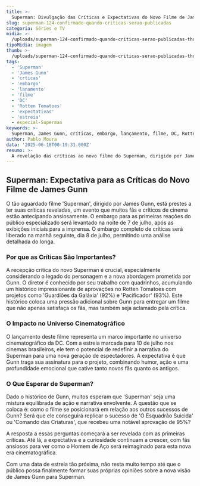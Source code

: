 ```yaml
---
title: >-
  Superman: Divulgação das Críticas e Expectativas do Novo Filme de James Gunn
slug: superman-124-confirmado-quando-criticas-serao-publicadas
categoria: Séries e TV
midia: >-
  /uploads/superman-124-confirmado-quando-criticas-serao-publicadas-thumb.jpg
tipoMidia: imagem
thumb: >-
  /uploads/superman-124-confirmado-quando-criticas-serao-publicadas-thumb.jpg
tags:
  - 'Superman'
  - 'James Gunn'
  - 'crticas'
  - 'embargo'
  - 'lanamento'
  - 'filme'
  - 'DC'
  - 'Rotten Tomatoes'
  - 'expectativas'
  - 'estreia'
  - especial-Superman
keywords: >-
  Superman, James Gunn, críticas, embargo, lançamento, filme, DC, Rotten Tomatoes, expectativas, estreia
author: Pablo Moura
data: '2025-06-18T00:19:31.000Z'
resumo: >-
  A revelação das críticas ao novo filme do Superman, dirigido por James Gunn, está prestes a acontecer e promete influenciar a recepção do público. O filme estreia em breve, e a expectativa é enorme, dado o histórico de sucesso do diretor.
---
```


## Superman: Expectativa para as Críticas do Novo Filme de James Gunn

O tão aguardado filme 'Superman', dirigido por James Gunn, está prestes a ter suas críticas reveladas, um evento que muitos fãs e críticos de cinema estão antecipando ansiosamente. O embargo para as primeiras reações do público especializado será levantado na noite de 7 de julho, após as exibições iniciais para a imprensa. O embargo completo de críticas será liberado na manhã seguinte, dia 8 de julho, permitindo uma análise detalhada do longa.

### Por que as Críticas São Importantes?

A recepção crítica do novo Superman é crucial, especialmente considerando o legado do personagem e a nova abordagem prometida por Gunn. O diretor é conhecido por seu trabalho com quadrinhos, acumulando um histórico impressionante de aprovações no Rotten Tomatoes com projetos como 'Guardiões da Galáxia' (92%) e 'Pacificador' (93%). Este histórico coloca uma pressão adicional sobre Gunn para entregar um filme que não apenas satisfaça os fãs, mas também seja aclamado pela crítica.

### O Impacto no Universo Cinematográfico

O lançamento deste filme representa um marco importante no universo cinematográfico da DC. Com a estreia marcada para 10 de julho nos cinemas brasileiros, ele tem o potencial de redefinir a narrativa do Superman para uma nova geração de espectadores. A expectativa é que Gunn traga sua assinatura para o projeto, combinando humor, ação e uma profundidade emocional que cative tanto novos fãs quanto os antigos.

### O Que Esperar de Superman?

Dado o histórico de Gunn, muitos esperam que 'Superman' seja uma mistura equilibrada de ação e narrativa envolvente. A questão que se coloca é: como o filme se posicionará em relação aos outros sucessos de Gunn? Será que ele conseguirá replicar o sucesso de 'O Esquadrão Suicida' ou 'Comando das Criaturas', que recebeu uma notável aprovação de 95%? 

A resposta a essas perguntas começará a ser revelada com as primeiras críticas. Até lá, a expectativa e a curiosidade continuam a crescer, com fãs ansiosos para ver como o Homem de Aço será reimaginado para esta nova era cinematográfica.

Com uma data de estreia tão próxima, não resta muito tempo até que o público possa finalmente formar suas próprias opiniões sobre a nova visão de James Gunn para Superman.